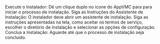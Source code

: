 Execute o Instalador: Dê um clique duplo no ícone do AppVMC para para iniciar o processo de
instalação. Siga as Instruções do Assistente de Instalação: O
instalador deve abrir um assistente de instalação. Siga as
instruções apresentadas na tela, como aceitar os termos de serviço,
escolher o diretório de instalação e selecionar as opções de
configuração.
Conclua a Instalação: Aguarde até que o processo de instalação
seja concluído.

